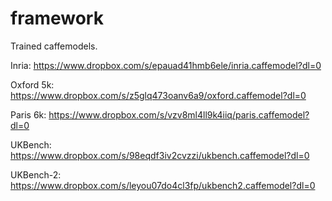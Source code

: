 # framework
Trained caffemodels.

Inria: https://www.dropbox.com/s/epauad41hmb6ele/inria.caffemodel?dl=0

Oxford 5k: https://www.dropbox.com/s/z5glq473oanv6a9/oxford.caffemodel?dl=0

Paris 6k: https://www.dropbox.com/s/vzv8ml4ll9k4iiq/paris.caffemodel?dl=0

UKBench: https://www.dropbox.com/s/98eqdf3iv2cvzzi/ukbench.caffemodel?dl=0

UKBench-2: https://www.dropbox.com/s/leyou07do4cl3fp/ukbench2.caffemodel?dl=0 
